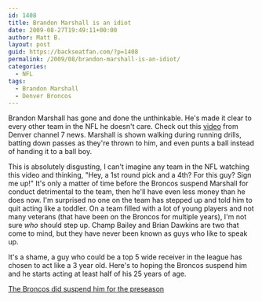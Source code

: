 ```yaml
---
id: 1408
title: Brandon Marshall is an idiot
date: 2009-08-27T19:49:11+00:00
author: Matt B.
layout: post
guid: https://backseatfan.com/?p=1408
permalink: /2009/08/brandon-marshall-is-an-idiot/
categories:
  - NFL
tags:
  - Brandon Marshall
  - Denver Broncos
---
```


<div class="entry">
  <p>
    Brandon Marshall has gone and done the unthinkable. He's made it clear to every other team in the NFL he doesn't care. Check out this <a href="http://www.thedenverchannel.com/video/20590420/index.html">video</a> from Denver channel 7 news. Marshall is shown walking during running drills, batting down passes as they're thrown to him, and even punts a ball instead of handing it to a ball boy.
  </p>

  <p>
    This is absolutely disgusting, I can't imagine any team in the NFL watching this video and thinking, "Hey, a 1st round pick and a 4th? For this guy? Sign me up!" It's only a matter of time before the Broncos suspend Marshall for conduct detrimental to the team, then he'll have even less money than he does now. I'm surprised no one on the team has stepped up and told him to quit acting like a toddler. On a team filled with a lot of young players and not many veterans (that have been on the Broncos for multiple years), I'm not sure <em>who</em> should step up. Champ Bailey and Brian Dawkins are two that come to mind, but they have never been known as guys who like to speak up.
  </p>

  <p>
    It's a shame, a guy who could be a top 5 wide receiver in the league has chosen to act like a 3 year old. Here's to hoping the Broncos suspend him and he starts acting at least half of his 25 years of age.
  </p>

  <p>
    <a href="https://backseatfan.com/index.php/2009/08/broncos-suspend-brandon-marshall/">The Broncos did suspend him for the preseason</a>
  </p>
</div>

